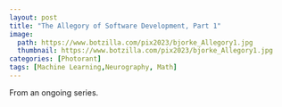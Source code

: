 ```yaml
---
layout: post
title: "The Allegory of Software Development, Part 1"
image:
  path: https://www.botzilla.com/pix2023/bjorke_Allegory1.jpg
  thumbnail: https://www.botzilla.com/pix2023/bjorke_Allegory1.jpg
categories: [Photorant]
tags: [Machine Learning,Neurography, Math]
---
```


From an ongoing series.

